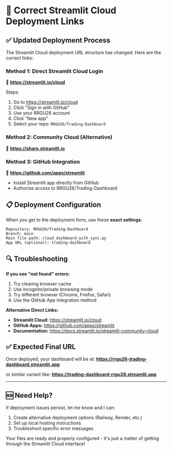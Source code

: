 # 🚀 Correct Streamlit Cloud Deployment Links

## ✅ Updated Deployment Process

The Streamlit Cloud deployment URL structure has changed. Here are the correct links:

### **Method 1: Direct Streamlit Cloud Login**
🔗 **https://streamlit.io/cloud**

Steps:
1. Go to https://streamlit.io/cloud
2. Click "Sign in with GitHub"
3. Use your RRGU26 account
4. Click "New app"
5. Select your repo: `RRGU26/Trading-Dashboard`

### **Method 2: Community Cloud (Alternative)**
🔗 **https://share.streamlit.io**

### **Method 3: GitHub Integration**
🔗 **https://github.com/apps/streamlit**
- Install Streamlit app directly from GitHub
- Authorize access to RRGU26/Trading-Dashboard

## 📋 Deployment Configuration

When you get to the deployment form, use these **exact settings**:

```
Repository: RRGU26/Trading-Dashboard
Branch: main
Main file path: cloud_dashboard_with_sync.py
App URL (optional): trading-dashboard
```

## 🔍 Troubleshooting

**If you see "not found" errors:**
1. Try clearing browser cache
2. Use incognito/private browsing mode
3. Try different browser (Chrome, Firefox, Safari)
4. Use the GitHub App integration method

**Alternative Direct Links:**
- **Streamlit Cloud:** https://streamlit.io/cloud
- **GitHub Apps:** https://github.com/apps/streamlit
- **Documentation:** https://docs.streamlit.io/streamlit-community-cloud

## ✅ Expected Final URL

Once deployed, your dashboard will be at:
**https://rrgu26-trading-dashboard.streamlit.app**

or similar variant like:
**https://trading-dashboard-rrgu26.streamlit.app**

---

## 🆘 Need Help?

If deployment issues persist, let me know and I can:
1. Create alternative deployment options (Railway, Render, etc.)
2. Set up local hosting instructions
3. Troubleshoot specific error messages

Your files are ready and properly configured - it's just a matter of getting through the Streamlit Cloud interface!